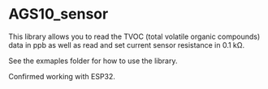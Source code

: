 # AGS10_sensor

This library allows you to read the TVOC (total volatile organic compounds) data in ppb as well as read and set current sensor resistance in 0.1 kΩ.

See the exmaples folder for how to use the library.

Confirmed working with ESP32.
